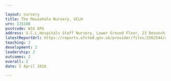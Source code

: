 ```yaml
---

layout: nursery
title: The Mousehole Nursery, UCLH
urn: 135108
postcode: W1G 6PG
address: U.C.L.Hospitals Staff Nursery, Lower Ground Floor, 23 Devonshire Street, LONDON, W1G 6PG
latestReportUrl: https://reports.ofsted.gov.uk/provider/files/2562544/urn/135108.pdf
teaching: 2
development: 2
leadership: 2
outcomes: 2
overall: 2
date: 5 April 2016

---
```

